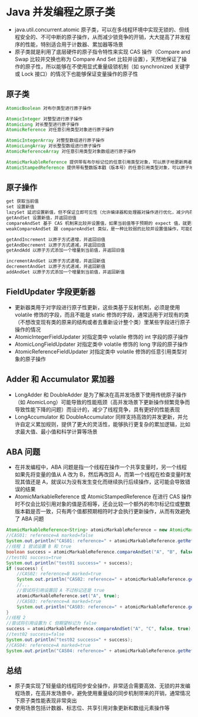 # Java 并发编程之原子类
- java.util.concurrent.atomic 原子类，可以在多线程环境中实现无锁的、但线程安全的、不可中断的原子操作，从而减少锁竞争的开销，大大提高了并发程序的性能，特别适合用于计数器、累加器等场景
- 原子类就是利用了底层硬件的原子指令特性来实现 CAS 操作（Compare and Swap 比较并交换也称为 Compare And Set 比较并设置），天然地保证了操作的原子性，所以能够在不使用显式重量级锁机制（如 synchronized 关键字或 Lock 接口）的情况下也能够保证变量操作的原子性


## 原子类
```java
AtomicBoolean 对布尔类型进行原子操作

AtomicInteger 对整型进行原子操作
AtomicLong 对长整型进行原子操作
AtomicReference 对任意引用类型对象进行原子操作

AtomicIntegerArray 对整型数组进行原子操作
AtomicLongArray 对长整型数组进行原子操作
AtomicReferenceArray 对任意引用类型对象数组进行原子操作

AtomicMarkableReference 提供带有布尔标记位的任意引用类型对象，可以原子地更新两者，可以用来解决 ABA 问题（即一个变量在两次检查之间从 A 变为 B 再变回 A 的问题）
AtomicStampedReference 提供带有整数版本戳（版本号）的任意引用类型对象，可以原子地更新两者，比 AtomicMarkableReference 更详细，能够记录对象被修改的次数或者版本变化等信息，同样可以用来解决 ABA 问题
```


## 原子操作
```java
get 获取当前值
set 设置新值
lazySet 延迟设置新值，但不保证立即可见性（允许编译器和处理器对操作进行优化，减少内存屏障的使用，能够提供一定程度的性能优势，适用于不需要立即可见性的场景）
getAndSet 设置新值，并返回旧值
compareAndSet 基于 CAS 机制来比较并设置值，如果当前值等于预期的 expect 值，就更新为 update 值，该方法是实现原子操作的核心所在，很多其他方法内部也是基于这个方法来实现的
weakCompareAndSet 跟 compareAndSet 类似，是一种比较弱的比较并设置值操作，可能在某些情况下会返回 false 即使当前值等于预期值（系统优化结果）

getAndIncrement 以原子方式递增，并返回旧值
getAndDecrement 以原子方式递减，并返回旧值
getAndAdd 以原子方式添加一个增量到当前值，并返回旧值

incrementAndGet 以原子方式递增，并返回新值
decrementAndGet 以原子方式递减，并返回新值
addAndGet 以原子方式添加一个增量到当前值，并返回新值
```

## FieldUpdater 字段更新器
- 更新器类用于对字段进行原子性更新，这些类基于反射机制，必须是使用 volatile 修饰的字段，而且不能是 static 修饰的字段，通常适用于对现有的类（不想改变现有类的原来的结构或者去重新设计整个类）里某些字段进行原子操作的情况
- AtomicIntegerFieldUpdater 对指定类中 volatile 修饰的 int 字段的原子操作
- AtomicLongFieldUpdater 对指定类中 volatile 修饰的 long 字段的原子操作
- AtomicReferenceFieldUpdater 对指定类中 volatile 修饰的任意引用类型对象的原子操作


## Adder 和 Accumulator 累加器
- LongAdder 和 DoubleAdder 是为了解决在高并发场景下使用传统原子操作（如 AtomicLong）可能导致的性能瓶颈（高并发场景下更新操作频繁竞争而导致性能下降的问题）而设计的，减少了线程竞争，具有更好的性能表现
- LongAccumulator 和 DoubleAccumulator 同样支持高效的并发更新，并允许自定义累加规则，提供了更大的灵活性，能够执行更复杂的累加逻辑，比如求最大值、最小值和科学计算等场景
 

## ABA 问题
- 在并发编程中，ABA 问题是指一个线程在操作一个共享变量时，另一个线程如果先将变量的值从 A 改为 B，然后再改回 A，而第一个线程在检查变量时发现其值还是 A，就误以为没有发生变化而继续执行后续操作，这可能会导致错误的结果
- AtomicMarkableReference 或 AtomicStampedReference 在进行 CAS 操作时不仅会比较引用对象的值是否相等，还会比较一个额外的布尔标记位或整数版本戳是否一致，只有两个值都预期相符时才会执行更新操作，从而有效避免了 ABA 问题

```java
AtomicMarkableReference<String> atomicMarkableReference = new AtomicMarkableReference<>("A", false);
//CAS01: reference=A marked=false
System.out.println("CAS01: reference=" + atomicMarkableReference.getReference() + " marked=" + atomicMarkableReference.isMarked());
//线程 1 尝试设置 B 和 true
boolean success = atomicMarkableReference.compareAndSet("A", "B", false, true);
//test01 success=true
System.out.println("test01 success=" + success);
if (success) {
    //CAS02: reference=B marked=true
    System.out.println("CAS02: reference=" + atomicMarkableReference.getReference() + " marked=" + atomicMarkableReference.isMarked());
    //...
    //尝试将引用设置回 A 不过标记还是 true
    atomicMarkableReference.set("A", true);
    //CAS03: reference=A marked=true
    System.out.println("CAS03: reference=" + atomicMarkableReference.getReference() + " marked=" + atomicMarkableReference.isMarked());
}
//线程 2
//尝试将引用设置为 C 但期望标记为 false
success = atomicMarkableReference.compareAndSet("A", "C", false, true);
//test02 success=false
System.out.println("test02 success=" + success);
//CAS04: reference=A marked=true
System.out.println("CAS04: reference=" + atomicMarkableReference.getReference() + " marked=" + atomicMarkableReference.isMarked());
```


## 总结
- 原子类实现了轻量级的线程同步安全操作，非常适合需要高效、无锁的并发编程场景，在高并发场景中，避免使用重量级的同步机制带来的开销，通常情况下原子类性能表现非常突出
- 使用场景包括计数器、标志位、共享引用对象更新和数组元素操作等
